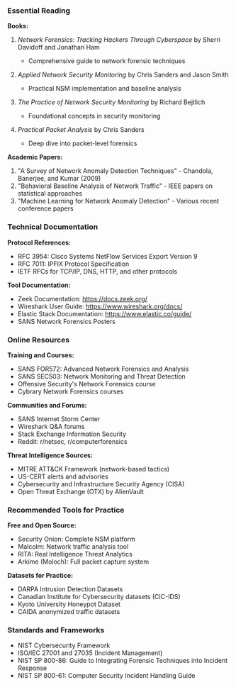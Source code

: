 
### Essential Reading

**Books:**
1. *Network Forensics: Tracking Hackers Through Cyberspace* by Sherri Davidoff and Jonathan Ham
   - Comprehensive guide to network forensic techniques
   
2. *Applied Network Security Monitoring* by Chris Sanders and Jason Smith
   - Practical NSM implementation and baseline analysis
   
3. *The Practice of Network Security Monitoring* by Richard Bejtlich
   - Foundational concepts in security monitoring

4. *Practical Packet Analysis* by Chris Sanders
   - Deep dive into packet-level forensics

**Academic Papers:**
1. "A Survey of Network Anomaly Detection Techniques" - Chandola, Banerjee, and Kumar (2009)
2. "Behavioral Baseline Analysis of Network Traffic" - IEEE papers on statistical approaches
3. "Machine Learning for Network Anomaly Detection" - Various recent conference papers

### Technical Documentation

**Protocol References:**
- RFC 3954: Cisco Systems NetFlow Services Export Version 9
- RFC 7011: IPFIX Protocol Specification
- IETF RFCs for TCP/IP, DNS, HTTP, and other protocols

**Tool Documentation:**
- Zeek Documentation: https://docs.zeek.org/
- Wireshark User Guide: https://www.wireshark.org/docs/
- Elastic Stack Documentation: https://www.elastic.co/guide/
- SANS Network Forensics Posters

### Online Resources

**Training and Courses:**
- SANS FOR572: Advanced Network Forensics and Analysis
- SANS SEC503: Network Monitoring and Threat Detection
- Offensive Security's Network Forensics course
- Cybrary Network Forensics courses

**Communities and Forums:**
- SANS Internet Storm Center
- Wireshark Q&A forums
- Stack Exchange Information Security
- Reddit: r/netsec, r/computerforensics

**Threat Intelligence Sources:**
- MITRE ATT&CK Framework (network-based tactics)
- US-CERT alerts and advisories
- Cybersecurity and Infrastructure Security Agency (CISA)
- Open Threat Exchange (OTX) by AlienVault

### Recommended Tools for Practice

**Free and Open Source:**
- Security Onion: Complete NSM platform
- Malcolm: Network traffic analysis tool
- RITA: Real Intelligence Threat Analytics
- Arkime (Moloch): Full packet capture system

**Datasets for Practice:**
- DARPA Intrusion Detection Datasets
- Canadian Institute for Cybersecurity datasets (CIC-IDS)
- Kyoto University Honeypot Dataset
- CAIDA anonymized traffic datasets

### Standards and Frameworks

- NIST Cybersecurity Framework
- ISO/IEC 27001 and 27035 (Incident Management)
- NIST SP 800-86: Guide to Integrating Forensic Techniques into Incident Response
- NIST SP 800-61: Computer Security Incident Handling Guide